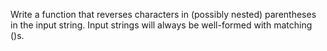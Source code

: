Write a function that reverses characters in (possibly nested) parentheses in the input string.
Input strings will always be well-formed with matching ()s.
